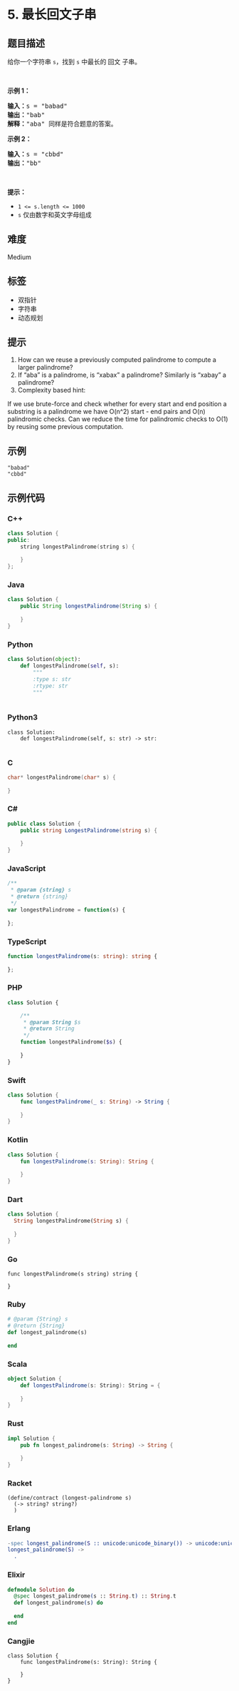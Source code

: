 # 5. 最长回文子串

## 题目描述

<p>给你一个字符串 <code>s</code>，找到 <code>s</code> 中最长的 <span data-keyword="palindromic-string">回文</span> <span data-keyword="substring-nonempty">子串</span>。</p>

<p>&nbsp;</p>

<p><strong>示例 1：</strong></p>

<pre>
<strong>输入：</strong>s = "babad"
<strong>输出：</strong>"bab"
<strong>解释：</strong>"aba" 同样是符合题意的答案。
</pre>

<p><strong>示例 2：</strong></p>

<pre>
<strong>输入：</strong>s = "cbbd"
<strong>输出：</strong>"bb"
</pre>

<p>&nbsp;</p>

<p><strong>提示：</strong></p>

<ul>
	<li><code>1 &lt;= s.length &lt;= 1000</code></li>
	<li><code>s</code> 仅由数字和英文字母组成</li>
</ul>


## 难度

Medium

## 标签

- 双指针
- 字符串
- 动态规划

## 提示

1. How can we reuse a previously computed palindrome to compute a larger palindrome?
2. If “aba” is a palindrome, is “xabax” a palindrome? Similarly is “xabay” a palindrome?
3. Complexity based hint:</br>
If we use brute-force and check whether for every start and end position a substring is a palindrome we have O(n^2) start - end pairs and O(n) palindromic checks. Can we reduce the time for palindromic checks to O(1) by reusing some previous computation.

## 示例

```
"babad"
"cbbd"
```

## 示例代码

### C++

```cpp
class Solution {
public:
    string longestPalindrome(string s) {
        
    }
};
```

### Java

```java
class Solution {
    public String longestPalindrome(String s) {
        
    }
}
```

### Python

```python
class Solution(object):
    def longestPalindrome(self, s):
        """
        :type s: str
        :rtype: str
        """
        
```

### Python3

```python3
class Solution:
    def longestPalindrome(self, s: str) -> str:
        
```

### C

```c
char* longestPalindrome(char* s) {
    
}
```

### C#

```csharp
public class Solution {
    public string LongestPalindrome(string s) {
        
    }
}
```

### JavaScript

```javascript
/**
 * @param {string} s
 * @return {string}
 */
var longestPalindrome = function(s) {
    
};
```

### TypeScript

```typescript
function longestPalindrome(s: string): string {
    
};
```

### PHP

```php
class Solution {

    /**
     * @param String $s
     * @return String
     */
    function longestPalindrome($s) {
        
    }
}
```

### Swift

```swift
class Solution {
    func longestPalindrome(_ s: String) -> String {
        
    }
}
```

### Kotlin

```kotlin
class Solution {
    fun longestPalindrome(s: String): String {
        
    }
}
```

### Dart

```dart
class Solution {
  String longestPalindrome(String s) {
    
  }
}
```

### Go

```golang
func longestPalindrome(s string) string {
    
}
```

### Ruby

```ruby
# @param {String} s
# @return {String}
def longest_palindrome(s)
    
end
```

### Scala

```scala
object Solution {
    def longestPalindrome(s: String): String = {
        
    }
}
```

### Rust

```rust
impl Solution {
    pub fn longest_palindrome(s: String) -> String {
        
    }
}
```

### Racket

```racket
(define/contract (longest-palindrome s)
  (-> string? string?)
  )
```

### Erlang

```erlang
-spec longest_palindrome(S :: unicode:unicode_binary()) -> unicode:unicode_binary().
longest_palindrome(S) ->
  .
```

### Elixir

```elixir
defmodule Solution do
  @spec longest_palindrome(s :: String.t) :: String.t
  def longest_palindrome(s) do
    
  end
end
```

### Cangjie

```cangjie
class Solution {
    func longestPalindrome(s: String): String {

    }
}
```

